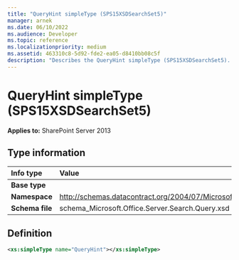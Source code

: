 ```yaml
---
title: "QueryHint simpleType (SPS15XSDSearchSet5)"
manager: arnek
ms.date: 06/10/2022
ms.audience: Developer
ms.topic: reference
ms.localizationpriority: medium
ms.assetid: 463310c8-5d92-fde2-ea05-d8410bb08c5f
description: "Describes the QueryHint simpleType (SPS15XSDSearchSet5). Applies to SharePoint Server 2013."
---
```


# QueryHint simpleType (SPS15XSDSearchSet5)



 **Applies to:** SharePoint Server 2013

## Type information

|Info type|Value|
|:-----|:-----|
|**Base type** <br/> ||
|**Namespace** <br/> |http://schemas.datacontract.org/2004/07/Microsoft.Office.Server.Search.Query  <br/> |
|**Schema file** <br/> |schema_Microsoft.Office.Server.Search.Query.xsd  <br/> |

## Definition

```XML
<xs:simpleType name="QueryHint"></xs:simpleType>

```
